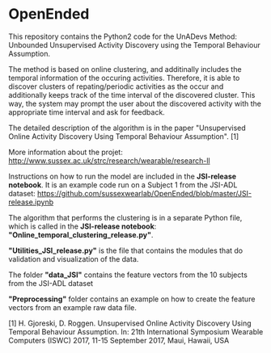 # OpenEnded

This repository contains the Python2 code for the UnADevs Method: Unbounded Unsupervised Activity Discovery using the Temporal Behaviour Assumption.

The method is based on online clustering, and additinally includes the temporal information of the occuring activities. Therefore, it is able to discover clusters of repating/periodic activities as the occur and additionally keeps track of the time interval of the discovered cluster. This way, the system may prompt the user about the discovered activity with the appropriate time interval and ask for feedback.

The detailed description of the algorithm is in the paper "Unsupervised Online Activity Discovery Using Temporal Behaviour Assumption". [1]

More information about the projet: http://www.sussex.ac.uk/strc/research/wearable/research-ll

Instructions on how to run the model are included in the <b>JSI-release notebook</b>. It is an  example code run on a Subject 1 from the JSI-ADL dataset: https://github.com/sussexwearlab/OpenEnded/blob/master/JSI-release.ipynb

The algorithm that performs the clustering is in a separate Python file, which is called in the <b>JSI-release notebook</b>: <b>"Online_temporal_clustering_release.py"</b>.

<b>"Utilities_JSI_release.py"</b> is the file that contains the modules that do validation and visualization of the data.

The folder <b>"data_JSI"</b> contains the feature vectors from the 10 subjects from the JSI-ADL dataset

<b>"Preprocessing"</b> folder contains an example on how to create the feature vectors from an example raw data file. 


[1] H. Gjoreski, D. Roggen. Unsupervised Online Activity Discovery Using Temporal Behaviour Assumption. In: 21th International Symposium Wearable Computers (ISWC) 2017, 11-15 September 2017, Maui, Hawaii, USA
